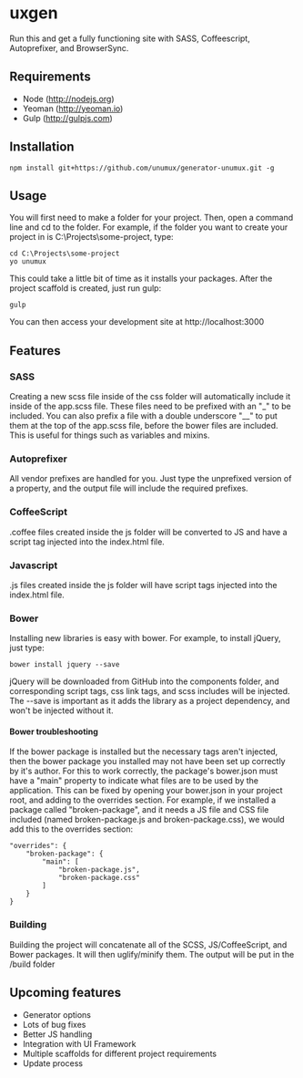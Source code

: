 # uxgen

Run this and get a fully functioning site with SASS, Coffeescript, Autoprefixer, and BrowserSync.

## Requirements

- Node (http://nodejs.org)
- Yeoman (http://yeoman.io)
- Gulp (http://gulpjs.com)

## Installation

```
npm install git+https://github.com/unumux/generator-unumux.git -g
```

## Usage

You will first need to make a folder for your project. Then, open a command line and cd to the folder. For example, if the folder you want to create your project in is C:\Projects\some-project, type:

```
cd C:\Projects\some-project
yo unumux
```

This could take a little bit of time as it installs your packages. After the project scaffold is created, just run gulp:

```
gulp
```

You can then access your development site at http://localhost:3000

## Features

### SASS

Creating a new scss file inside of the css folder will automatically include it inside of the app.scss file. These files need to be prefixed with an "_" to be included. You can also prefix a file with a double underscore "__" to put them at the top of the app.scss file, before the bower files are included. This is useful for things such as variables and mixins.

### Autoprefixer

All vendor prefixes are handled for you. Just type the unprefixed version of a property, and the output file will include the required prefixes.

### CoffeeScript

.coffee files created inside the js folder will be converted to JS and have a script tag injected into the index.html file.

### Javascript

.js files created inside the js folder will have script tags injected into the index.html file.

### Bower

Installing new libraries is easy with bower. For example, to install jQuery, just type:

```
bower install jquery --save
```

jQuery will be downloaded from GitHub into the components folder, and corresponding script tags, css link tags, and scss includes will be injected. The --save is important as it adds the library as a project dependency, and won't be injected without it.

#### Bower troubleshooting

If the bower package is installed but the necessary tags aren't injected, then the bower package you installed may not have been set up correctly by it's author. For this to work correctly, the package's bower.json must have a "main" property to indicate what files are to be used by the application. This can be fixed by opening your bower.json in your project root, and adding to the overrides section. For example, if we installed a package called "broken-package", and it needs a JS file and CSS file included (named broken-package.js and broken-package.css), we would add this to the overrides section:

```
"overrides": {
	"broken-package": {
		"main": [
			"broken-package.js",
			"broken-package.css"
		]
	}
}
```

### Building

Building the project will concatenate all of the SCSS, JS/CoffeeScript, and Bower packages. It will then uglify/minify them. The output will be put in the /build folder

## Upcoming features

- Generator options
- Lots of bug fixes
- Better JS handling
- Integration with UI Framework
- Multiple scaffolds for different project requirements
- Update process